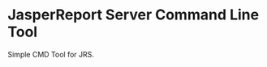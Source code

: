JasperReport Server Command Line Tool
=====================================

Simple CMD Tool for JRS.

